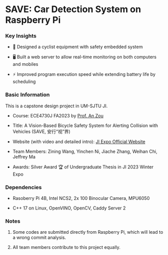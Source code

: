 # SAVE: Car Detection System on Raspberry Pi

### Key Insights

+ :bicyclist: Designed a cyclist equipment with safety embedded system

+ :desktop_computer: Built a web server to allow real-time monitoring on both computers and mobiles

+ :zap: Improved program execution speed while extending battery life by scheduling 

### Basic Information

This is a capstone design project in UM-SJTU JI.

+ Course: ECE4730J FA2023 by [Prof. An Zou](https://sites.ji.sjtu.edu.cn/zouan/)

+ Title: A Vision-Based Bicycle Safety System for Alerting Collision with Vehicles (SAVE, 安行“视”界)

+ Website (with video and detailed intro): [JI Expo Official Website](https://expo.ji.sjtu.edu.cn/SAVEwAVisionwBasedBicycleSafetySystemwforAlertingwCollisionwithVehicles/list.htm)

+ Team Members: Zining Wang, Yinchen Ni, Jiache Zhang, Weihan Chi, Jeffrey Ma

+ Awards: Silver Award :trophy: of Undergraduate Thesis in JI 2023 Winter Expo

### Dependencies

+ Rasoberry Pi 4B, Intel NCS2, 2x 100 Binocular Camera, MPU6050

+ C++ 17 on Linux, OpenVINO, OpenCV, Caddy Server 2

### Notes

1. Some codes are submitted directly from Raspberry Pi, which will lead to a wrong commit analysis. 

2. All team members contribute to this project equally.

